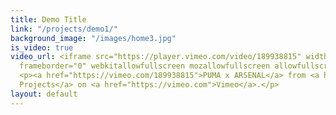 ```yaml
---
title: Demo Title
link: "/projects/demo1/"
background_image: "/images/home3.jpg"
is_video: true
video_url: <iframe src="https://player.vimeo.com/video/189938815" width="640" height="360"
  frameborder="0" webkitallowfullscreen mozallowfullscreen allowfullscreen></iframe>
  <p><a href="https://vimeo.com/189938815">PUMA x ARSENAL</a> from <a href="https://vimeo.com/user30551234">Batu
  Projects</a> on <a href="https://vimeo.com">Vimeo</a>.</p>
layout: default
---
```


